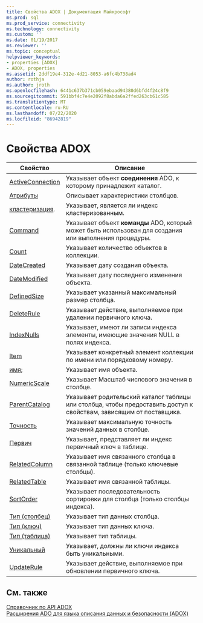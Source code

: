 ```yaml
---
title: Свойства ADOX | Документация Майкрософт
ms.prod: sql
ms.prod_service: connectivity
ms.technology: connectivity
ms.custom: ''
ms.date: 01/19/2017
ms.reviewer: ''
ms.topic: conceptual
helpviewer_keywords:
- properties [ADOX]
- ADOX, properties
ms.assetid: 2ddf19e4-312e-4d21-8053-a6fc4b738ad4
author: rothja
ms.author: jroth
ms.openlocfilehash: 6441c637b371cb059ebaad94380d6bfd4f24c8f9
ms.sourcegitcommit: 591bbf4c7e4e2092f8abda6a2ffed263cb61c585
ms.translationtype: MT
ms.contentlocale: ru-RU
ms.lasthandoff: 07/22/2020
ms.locfileid: "86942819"
---
```

# <a name="adox-properties"></a>Свойства ADOX

|Свойство|Описание|  
|-|-|  
|[ActiveConnection](../../../ado/reference/adox-api/activeconnection-property-adox.md)|Указывает объект **соединения** ADO, к которому принадлежит каталог.|  
|[Атрибуты](../../../ado/reference/adox-api/attributes-property-adox.md)|Описывает характеристики столбцов.|  
|[кластеризация](../../../ado/reference/adox-api/clustered-property-adox.md).|Указывает, является ли индекс кластеризованным.|  
|[Command](../../../ado/reference/adox-api/command-property-adox.md)|Указывает объект **команды** ADO, который может быть использован для создания или выполнения процедуры.|  
|[Count](../../../ado/reference/ado-api/count-property-ado.md)|Указывает количество объектов в коллекции.|  
|[DateCreated](../../../ado/reference/adox-api/datecreated-property-adox.md)|Указывает дату создания объекта.|  
|[DateModified](../../../ado/reference/adox-api/datemodified-property-adox.md)|Указывает дату последнего изменения объекта.|  
|[DefinedSize](../../../ado/reference/adox-api/definedsize-property-adox.md)|Указывает указанный максимальный размер столбца.|  
|[DeleteRule](../../../ado/reference/adox-api/deleterule-property-adox.md)|Указывает действие, выполняемое при удалении первичного ключа.|  
|[IndexNulls](../../../ado/reference/adox-api/indexnulls-property-adox.md)|Указывает, имеют ли записи индекса элементы, имеющие значения NULL в полях индекса.|  
|[Item](../../../ado/reference/ado-api/item-property-ado.md)|Указывает конкретный элемент коллекции по имени или порядковому номеру.|  
|[имя](../../../ado/reference/adox-api/name-property-adox.md);|Указывает имя объекта.|  
|[NumericScale](../../../ado/reference/adox-api/numericscale-property-adox.md)|Указывает Масштаб числового значения в столбце.|  
|[ParentCatalog](../../../ado/reference/adox-api/parentcatalog-property-adox.md)|Указывает родительский каталог таблицы или столбца, чтобы предоставить доступ к свойствам, зависящим от поставщика.|  
|[Точность](../../../ado/reference/adox-api/precision-property-adox.md)|Указывает максимальную точность значений данных в столбце.|  
|[Первич](../../../ado/reference/adox-api/primarykey-property-adox.md)|Указывает, представляет ли индекс первичный ключ в таблице.|  
|[RelatedColumn](../../../ado/reference/adox-api/relatedcolumn-property-adox.md)|Указывает имя связанного столбца в связанной таблице (только ключевые столбцы).|  
|[RelatedTable](../../../ado/reference/adox-api/relatedtable-property-adox.md)|Указывает имя связанной таблицы.|  
|[SortOrder](../../../ado/reference/adox-api/sortorder-property-adox.md)|Указывает последовательность сортировки для столбца (только столбцы индекса).|  
|[Тип (столбец)](../../../ado/reference/adox-api/type-property-column-adox.md)|Указывает тип данных столбца.|  
|[Тип (ключ)](../../../ado/reference/adox-api/type-property-key-adox.md)|Указывает тип данных ключа.|  
|[Тип (таблица)](../../../ado/reference/adox-api/type-property-table-adox.md)|Указывает тип таблицы.|  
|[Уникальный](../../../ado/reference/adox-api/unique-property-adox.md)|Указывает, должны ли ключи индекса быть уникальными.|  
|[UpdateRule](../../../ado/reference/adox-api/updaterule-property-adox.md)|Указывает действие, выполняемое при обновлении первичного ключа.|  
  
## <a name="see-also"></a>См. также  
 [Справочник по API ADOX](../../../ado/reference/adox-api/adox-api-reference.md)   
 [Расширения ADO для языка описания данных и безопасности (ADOX)](../../../ado/guide/extensions/ado-extensions-for-data-definition-language-and-security-adox.md)
